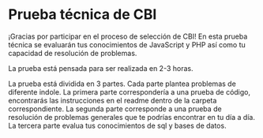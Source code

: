 # Prueba técnica de CBI

¡Gracias por participar en el proceso de selección de CBI!
En esta prueba técnica se evaluarán tus conocimientos de JavaScript y PHP así
como tu capacidad de resolución de problemas.

La prueba está pensada para ser realizada en 2-3 horas.

La prueba está dividida en 3 partes. Cada parte plantea problemas de diferente
indole. La primera parte correspondería a una prueba de código, encontrarás las
instrucciones en el readme dentro de la carpeta correspondiente. La segunda parte
corresponde a una prueba de resolución de problemas generales que te podrías
encontrar en tu día a día. La tercera parte evalua tus conocimientos de sql y
bases de datos.